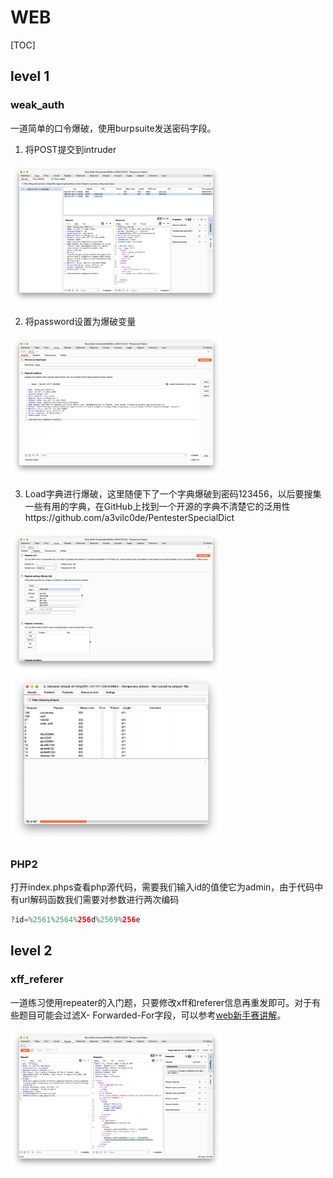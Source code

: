 # WEB

[TOC]

## level 1

### weak_auth

一道简单的口令爆破，使用burpsuite发送密码字段。

1. 将POST提交到intruder

<img src="./src/weak_auth-1.png" alt="weak_auth-1" style="zoom:33%;" />

2. 将password设置为爆破变量

<img src="./src/weak_auth-2.png" alt="weak_auth-2" style="zoom:33%;" />

3. Load字典进行爆破，这里随便下了一个字典爆破到密码123456，以后要搜集一些有用的字典，在GitHub上找到一个开源的字典不清楚它的泛用性https://github.com/a3vilc0de/PentesterSpecialDict

<img src="./src/weak_auth-3.png" alt="weak_auth-3" style="zoom:33%;" /><img src="./src/weak_auth-4.png" alt="weak_auth-4" style="zoom:33%;" />

### PHP2

打开index.phps查看php源代码，需要我们输入id的值使它为admin，由于代码中有url解码函数我们需要对参数进行两次编码

```php
?id=%2561%2564%256d%2569%256e
```

## level 2

### xff_referer

一道练习使用repeater的入门题，只要修改xff和referer信息再重发即可。对于有些题目可能会过滤X- Forwarded-For字段，可以参考[web新手赛讲解](https://www.bilibili.com/video/BV1mb411R7LR?p=24&vd_source=babc412cd285c7f3e7b58102a5465f0f)。

<img src="./src/xff_referer.png" alt="xff_referer" style="zoom:33%;" />

